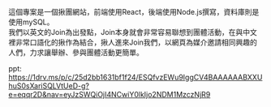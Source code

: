 這個專案是一個揪團網站，前端使用React，後端使用Node.js撰寫，資料庫則是使用mySQL。<br />
我們以英文的Join為出發點，Join本身就會非常容易聯想到團體活動，在與中文裡非常口語化的揪作為結合，揪人進來Join我們，以網頁為媒介邀請相同興趣的人們，力求讓舉辦、參與團體活動更簡單。

ppt:
https://1drv.ms/p/c/25d2bb1631bf1f24/ESQfvzEWu9IggCV4BAAAAAABXXUhuS0sXariSQLVtUeD-g?e=eqqr2D&nav=eyJzSWQiOjI4NCwiY0lkIjo2NDM1MzczNjR9

